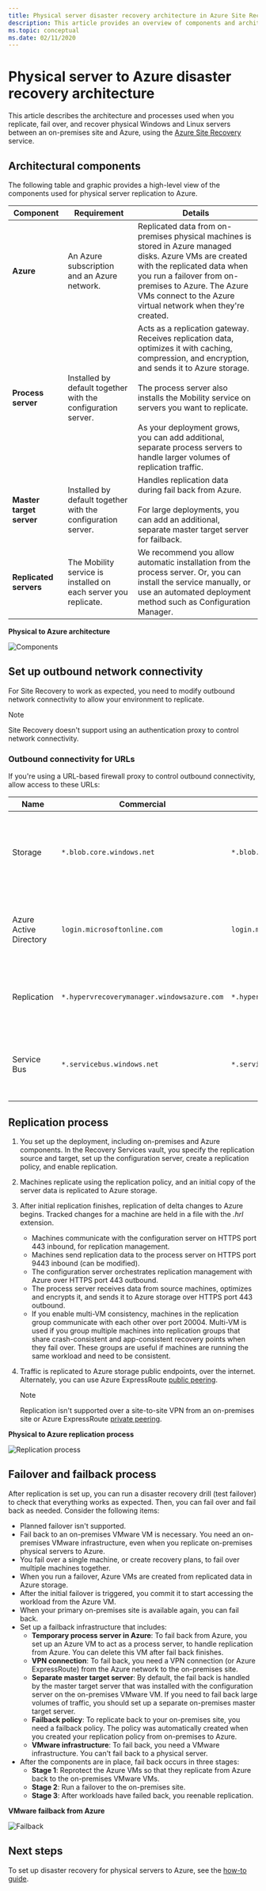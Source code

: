 ```yaml
---
title: Physical server disaster recovery architecture in Azure Site Recovery
description: This article provides an overview of components and architecture used during disaster recovery of on-premises physical servers to Azure with the Azure Site Recovery service.
ms.topic: conceptual
ms.date: 02/11/2020
---
```


# Physical server to Azure disaster recovery architecture

This article describes the architecture and processes used when you replicate, fail over, and recover physical Windows and Linux servers between an on-premises site and Azure, using the [Azure Site Recovery](site-recovery-overview.md) service.

## Architectural components

The following table and graphic provides a high-level view of the components used for physical server replication to Azure.

| **Component** | **Requirement** | **Details** |
| --- | --- | --- |
| **Azure** | An Azure subscription and an Azure network. | Replicated data from on-premises physical machines is stored in Azure managed disks. Azure VMs are created with the replicated data when you run a failover from on-premises to Azure. The Azure VMs connect to the Azure virtual network when they're created. |
| **Process server** | Installed by default together with the configuration server. | Acts as a replication gateway. Receives replication data, optimizes it with caching, compression, and encryption, and sends it to Azure storage.<br/><br/> The process server also installs the Mobility service on servers you want to replicate.<br/><br/> As your deployment grows, you can add additional, separate process servers to handle larger volumes of replication traffic. |
| **Master target server** | Installed by default together with the configuration server. | Handles replication data during fail back from Azure.<br/><br/> For large deployments, you can add an additional, separate master target server for failback. |
| **Replicated servers** | The Mobility service is installed on each server you replicate. | We recommend you allow automatic installation from the process server. Or, you can install the service manually, or use an automated deployment method such as Configuration Manager. |

**Physical to Azure architecture**

![Components](./media/physical-azure-architecture/arch-enhanced.png)

## Set up outbound network connectivity

For Site Recovery to work as expected, you need to modify outbound network connectivity to allow your environment to replicate.

> [!NOTE]
> Site Recovery doesn't support using an authentication proxy to control network connectivity.

### Outbound connectivity for URLs

If you're using a URL-based firewall proxy to control outbound connectivity, allow access to these URLs:

| **Name**                  | **Commercial**                               | **Government**                                 | **Description** |
| ------------------------- | -------------------------------------------- | ---------------------------------------------- | ----------- |
| Storage                   | `*.blob.core.windows.net`                  | `*.blob.core.usgovcloudapi.net`	             | Allows data to be written from the VM to the cache storage account in the source region. |
| Azure Active Directory    | `login.microsoftonline.com`                | `login.microsoftonline.us`                   | Provides authorization and authentication to Site Recovery service URLs. |
| Replication               | `*.hypervrecoverymanager.windowsazure.com` | `*.hypervrecoverymanager.windowsazure.com`   | Allows the VM to communicate with the Site Recovery service. |
| Service Bus               | `*.servicebus.windows.net`                 | `*.servicebus.usgovcloudapi.net`             | Allows the VM to write Site Recovery monitoring and diagnostics data. |


## Replication process

1. You set up the deployment, including on-premises and Azure components. In the Recovery Services vault, you specify the replication source and target, set up the configuration server, create a replication policy, and enable replication.
1. Machines replicate using the replication policy, and an initial copy of the server data is replicated to Azure storage.
1. After initial replication finishes, replication of delta changes to Azure begins. Tracked changes for a machine are held in a file with the _.hrl_ extension.
   - Machines communicate with the configuration server on HTTPS port 443 inbound, for replication management.
   - Machines send replication data to the process server on HTTPS port 9443 inbound (can be modified).
   - The configuration server orchestrates replication management with Azure over HTTPS port 443 outbound.
   - The process server receives data from source machines, optimizes and encrypts it, and sends it to Azure storage over HTTPS port 443 outbound.
   - If you enable multi-VM consistency, machines in the replication group communicate with each other over port 20004. Multi-VM is used if you group multiple machines into replication groups that share crash-consistent and app-consistent recovery points when they fail over. These groups are useful if machines are running the same workload and need to be consistent.
1. Traffic is replicated to Azure storage public endpoints, over the internet. Alternately, you can use Azure ExpressRoute [public peering](../expressroute/about-public-peering.md).

   > [!NOTE]
   > Replication isn't supported over a site-to-site VPN from an on-premises site or Azure ExpressRoute [private peering](concepts-expressroute-with-site-recovery.md#on-premises-to-azure-replication-with-expressroute).

**Physical to Azure replication process**

![Replication process](./media/physical-azure-architecture/v2a-architecture-henry.png)

## Failover and failback process

After replication is set up, you can run a disaster recovery drill (test failover) to check that everything works as expected. Then, you can fail over and fail back as needed. Consider the following items:

- Planned failover isn't supported.
- Fail back to an on-premises VMware VM is necessary. You need an on-premises VMware infrastructure, even when you replicate on-premises physical servers to Azure.
- You fail over a single machine, or create recovery plans, to fail over multiple machines together.
- When you run a failover, Azure VMs are created from replicated data in Azure storage.
- After the initial failover is triggered, you commit it to start accessing the workload from the Azure VM.
- When your primary on-premises site is available again, you can fail back.
- Set up a failback infrastructure that includes:
  - **Temporary process server in Azure**: To fail back from Azure, you set up an Azure VM to act as a process server, to handle replication from Azure. You can delete this VM after fail back finishes.
  - **VPN connection**: To fail back, you need a VPN connection (or Azure ExpressRoute) from the Azure network to the on-premises site.
  - **Separate master target server**: By default, the fail back is handled by the master target server that was installed with the configuration server on the on-premises VMware VM. If you need to fail back large volumes of traffic, you should set up a separate on-premises master target server.
  - **Failback policy**: To replicate back to your on-premises site, you need a failback policy. The policy was automatically created when you created your replication policy from on-premises to Azure.
  - **VMware infrastructure**: To fail back, you need a VMware infrastructure. You can't fail back to a physical server.
- After the components are in place, fail back occurs in three stages:
  - **Stage 1**: Reprotect the Azure VMs so that they replicate from Azure back to the on-premises VMware VMs.
  - **Stage 2**: Run a failover to the on-premises site.
  - **Stage 3**: After workloads have failed back, you reenable replication.

**VMware failback from Azure**

![Failback](./media/physical-azure-architecture/enhanced-failback.png)

## Next steps

To set up disaster recovery for physical servers to Azure, see the [how-to guide](physical-azure-disaster-recovery.md).

